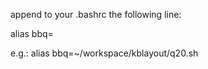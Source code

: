append to your .bashrc the following line:

alias bbq=<path to q20.sh>

e.g.:
alias bbq=~/workspace/kblayout/q20.sh
